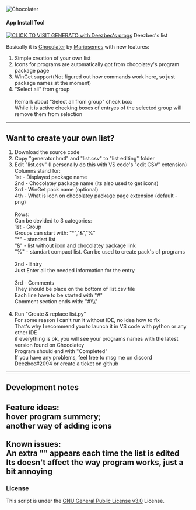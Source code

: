 ![Chocolater](https://raw.githubusercontent.com/mariosemes/Chocolater/main/images/simple-logo.jpg "Chocolater")
#### App Install Tool

[![CLICK TO VISIT GENERATO with Deezbec's progs](https://img.shields.io/badge/Click_To_Visit_Generator-blue.svg?style=for-the-badge)](https://raw.githack.com/Deezbec/Chocolater-and-WinGeter/main/generator.html)
Deezbec's list

Basically it is [Chocolater](https://github.com/mariosemes/Chocolater) by [Mariosemes](https://github.com/mariosemes) with new features:
1) Simple creation of your own list
2) Icons for programs are automatically got from chocolatey's program package page
3) WinGet support(Not figured out how commands work here, so just package names at the moment)
4) "Select all" from group<br><br>
Remark about "Select all from group" check box: <br> While it is active checking boxes of entryes of the selected group will remove them from selection

------------
## Want to create your own list?
1) Download the source code
2) Copy "generator.hmtl" and "list.csv" to "list editing" folder
3) Edit "list.csv" (I personally do this with VS code's "edit CSV" extension)<br>
Columns stand for:<br>
1st - Displayed package name<br>
2nd - Chocolatey package name (its also used to get icons)<br>
3rd - WinGet pack name (optional)<br>
4th - What is icon on chocolatey package page extension (default - png)<br><br>
Rows:<br>
Can be devided to 3 categories:<br>
1st -  Group<br>
Groups can start with:  "\*","&","%"<br>
"\*" - standart list<br>
"&" - list without icon and chocolatey package link<br>
"%" - standart compact list. Can be used to create pack's of programs<br><br>
2nd - Entry<br>
Just Enter all the needed information for the entry <br><br>
3rd - Comments<br>
They should be place on the bottom of list.csv file<br>
Each line have to be started with "#"<br>
Comment section ends with: "#\\\\\\" <br><br>
4) Run "Create & replace list.py"<br>
For some reason I can't run it without IDE, no idea how to fix<br>
That's why I recommend you to launch it in VS code with python or any other IDE<br>
if everything is ok, you will see your programs names with the latest version found on Chocolatey <br>
Program should end with "Completed"<br>
If you have any problems, feel free to msg me on discord Deezbec#2094 or create a ticket on github <br>

------------
## Development notes <br>
Feature ideas: <br>
hover program summery;<br>
another way of adding icons<br><br>
Known issues: <br>
An extra "<!-- end{} -->" appears each time the list is edited<br>
Its doesn't affect the way program works, just a bit annoying 
------------
### License
This script is under the [GNU General Public License v3.0](https://github.com/mariosemes/Chocolater/blob/main/LICENSE "GNU General Public License v3.0") License.
